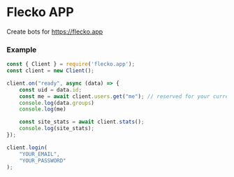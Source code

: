 # Flecko APP 
Create bots for https://flecko.app

### Example

```js
const { Client } = require('flecko.app');
const client = new Client();

client.on("ready", async (data) => {
    const uid = data.id;
    const me = await client.users.get("me"); // reserved for your current session
    console.log(data.groups)
    console.log(me)

    const site_stats = await client.stats();
    console.log(site_stats);
});

client.login(
    "YOUR_EMAIL",
    "YOUR_PASSWORD"
);
```
